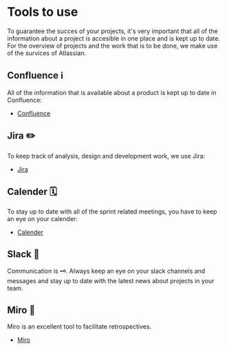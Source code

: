 # Tools to use

To guarantee the succes of your projects, it's very important that all of the information about a project is accesible in one place and is kept up to date.  
For the overview of projects and the work that is to be done, we make use of the survices of Atlassian.

## Confluence ℹ

All of the information that is available about a product is kept up to date in Confluence:

- [Confluence](https://www.atlassian.com/software/confluence)

## Jira ✏️

To keep track of analysis, design and development work, we use Jira:
- [Jira](https://www.atlassian.com/software/jira)

## Calender 🗓

To stay up to date with all of the sprint related meetings, you have to keep an eye on your calender:
- [Calender](https://calendar.google.com/calendar)

## Slack 🐌

Communication is 🗝. Always keep an eye on your slack channels and messages and stay up to date with the latest news about projects in your team.

## Miro 🔖

Miro is an excellent tool to facilitate retrospectives.
- [Miro](https://miro.com/)
